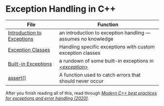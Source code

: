 # Exception Handling in C++
| File | Function |
| ---- | -------- |
| [Introduction to Exceptions](https://github.com/EthanC2/Notes-and-Writeups/blob/main/C%2B%2B/Exception%20Handling/Introduction%20to%20Exception%20Handling.md) | an introduction to exception handling — assumes no knowledge |
| [Exception Classes](https://github.com/EthanC2/Notes-and-Writeups/blob/main/C%2B%2B/Exception%20Handling/Exception%20Classes.md) | Handling specific exceptions with custom exception classes |
| [Built-in Exceptions](https://github.com/EthanC2/Notes-and-Writeups/blob/main/C%2B%2B/Exception%20Handling/Built-in%20Exceptions.md) | a rundown of some built-in exceptions in [_\<exception\>_](https://en.cppreference.com/w/cpp/error/exception) |
| [assert()](https://github.com/EthanC2/Notes-and-Writeups/blob/main/C%2B%2B/Exception%20Handling/Assert.md) | A function used to catch errors that should never occur |


After you finish reading all of this, read through [_Modern C++ best practices for exceptions and error handling (2020)_](https://docs.microsoft.com/en-us/cpp/cpp/errors-and-exception-handling-modern-cpp?view=msvc-160).
